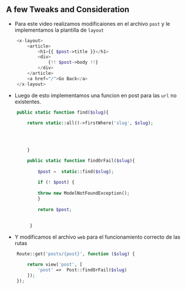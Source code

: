 ## A few Tweaks and Consideration 

- Para este video realizamos modificaiones en el archivo `post` y le implementamos la plantilla de `layout` 

```php
    <x-layout>
        <article>
            <h1>{{ $post->title }}</h1>
            <div>
                {!! $post->body !!}
            </div>
        </article>
        <a href="/">Go Back</a>
    </x-layout>
```


- Luego de esto implementamos una funcion en post para las `url` no existentes.

```php
    public static function find($slug){
        
        return static::all()->firstWhere('slug', $slug);

        
            
            
        }

        public static function findOrFail($slug){
        
            $post =  static::find($slug);
    
            if (! $post) {
    
            throw new ModelNotFoundException();
            }
    
            return $post;
            
             
         }

```

- Y modificamos el archivo `web` para el funcionamiento correcto de las rutas

```php
    Route::get('posts/{post}', function ($slug) {

        return view('post', [
            'post' =>  Post::findOrFail($slug)
        ]);
    });
```


   